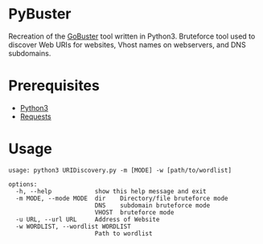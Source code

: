 # PyBuster

Recreation of the [GoBuster](https://github.com/OJ/gobuster) tool written in Python3. Bruteforce tool used to discover Web URIs for websites, Vhost names on webservers, and DNS subdomains.

# Prerequisites
- [Python3](https://www.python.org/downloads/)
- [Requests](https://pypi.org/project/requests/)

# Usage

```
usage: python3 URIDiscovery.py -m [MODE] -w [path/to/wordlist]

options:
  -h, --help            show this help message and exit
  -m MODE, --mode MODE  dir    Directory/file bruteforce mode
                        DNS    subdomain bruteforce mode
                        VHOST  bruteforce mode
  -u URL, --url URL     Address of Website
  -w WORDLIST, --wordlist WORDLIST
                        Path to wordlist
```


